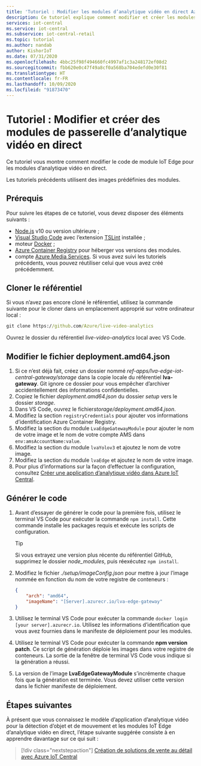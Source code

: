 ```yaml
---
title: 'Tutoriel : Modifier les modules d’analytique vidéo en direct Azure IoT Edge'
description: Ce tutoriel explique comment modifier et créer les modules de passerelle d’analytique vidéo en direct qu’utilise le modèle d’application d’analytique vidéo pour la détection d’objet et de mouvement.
services: iot-central
ms.service: iot-central
ms.subservice: iot-central-retail
ms.topic: tutorial
ms.author: nandab
author: KishorIoT
ms.date: 07/31/2020
ms.openlocfilehash: 4bbc25f98f494660fc4997af1c3a248172ef08d2
ms.sourcegitcommit: fbb620e0c47f49a8cf0a568ba704edefd0e30f81
ms.translationtype: HT
ms.contentlocale: fr-FR
ms.lasthandoff: 10/09/2020
ms.locfileid: "91873470"
---
```

# <a name="tutorial-modify-and-build-the-live-video-analytics-gateway-modules"></a>Tutoriel : Modifier et créer des modules de passerelle d’analytique vidéo en direct

Ce tutoriel vous montre comment modifier le code de module IoT Edge pour les modules d’analytique vidéo en direct.

Les tutoriels précédents utilisent des images prédéfinies des modules.

## <a name="prerequisites"></a>Prérequis

Pour suivre les étapes de ce tutoriel, vous devez disposer des éléments suivants :

* [Node.js](https://nodejs.org/en/download/) v10 ou version ultérieure ;
* [Visual Studio Code](https://code.visualstudio.com/Download) avec l’extension [TSLint](https://marketplace.visualstudio.com/items?itemName=ms-vscode.vscode-typescript-tslint-plugin) installée ;
* moteur [Docker](https://www.docker.com/products/docker-desktop) ;
* [Azure Container Registry](https://docs.microsoft.com/azure/container-registry/) pour héberger vos versions des modules.
* compte [Azure Media Services](https://docs.microsoft.com/azure/media-services/). Si vous avez suivi les tutoriels précédents, vous pouvez réutiliser celui que vous avez créé précédemment.

## <a name="clone-the-repository"></a>Cloner le référentiel

Si vous n’avez pas encore cloné le référentiel, utilisez la commande suivante pour le cloner dans un emplacement approprié sur votre ordinateur local :

```cmd
git clone https://github.com/Azure/live-video-analytics
```

Ouvrez le dossier du référentiel *live-video-analytics* local avec VS Code.

## <a name="edit-the-deploymentamd64json-file"></a>Modifier le fichier deployment.amd64.json

1. Si ce n’est déjà fait, créez un dossier nommé *ref-apps/lva-edge-iot-central-gateway/storage* dans la copie locale du référentiel **lva-gateway**. Git ignore ce dossier pour vous empêcher d’archiver accidentellement des informations confidentielles.
1. Copiez le fichier *deployment.amd64.json* du dossier *setup* vers le dossier *storage*.
1. Dans VS Code, ouvrez le fichier*storage/deployment.amd64.json*.
1. Modifiez la section `registryCredentials` pour ajouter vos informations d’identification Azure Container Registry.
1. Modifiez la section du module `LvaEdgeGatewayModule` pour ajouter le nom de votre image et le nom de votre compte AMS dans `env:amsAccountName:value`.
1. Modifiez la section du module `lvaYolov3` et ajoutez le nom de votre image.
1. Modifiez la section du module `lvaEdge` et ajoutez le nom de votre image.
1. Pour plus d’informations sur la façon d’effectuer la configuration, consultez [Créer une application d’analytique vidéo dans Azure IoT Central](tutorial-video-analytics-create-app-yolo-v3.md).

## <a name="build-the-code"></a>Générer le code

1. Avant d’essayer de générer le code pour la première fois, utilisez le terminal VS Code pour exécuter la commande `npm install`. Cette commande installe les packages requis et exécute les scripts de configuration.

    > [!TIP]
    > Si vous extrayez une version plus récente du référentiel GitHub, supprimez le dossier *node_modules*, puis réexécutez `npm install`.

1. Modifiez le fichier *./setup/imageConfig.json* pour mettre à jour l’image nommée en fonction du nom de votre registre de conteneurs :

    ```json
    {
        "arch": "amd64",
        "imageName": "[Server].azurecr.io/lva-edge-gateway"
    }
    ```

1. Utilisez le terminal VS Code pour exécuter la commande `docker login [your server].azurecr.io`. Utilisez les informations d’identification que vous avez fournies dans le manifeste de déploiement pour les modules.

1. Utilisez le terminal VS Code pour exécuter la commande **npm version patch**. Ce script de génération déploie les images dans votre registre de conteneurs. La sortie de la fenêtre de terminal VS Code vous indique si la génération a réussi.

1. La version de l’image **LvaEdgeGatewayModule** s’incrémente chaque fois que la génération est terminée. Vous devez utiliser cette version dans le fichier manifeste de déploiement.

## <a name="next-steps"></a>Étapes suivantes

À présent que vous connaissez le modèle d’application d’analytique vidéo pour la détection d’objet et de mouvement et les modules IoT Edge d’analytique vidéo en direct, l’étape suivante suggérée consiste à en apprendre davantage sur ce qui suit :

> [!div class="nextstepaction"]
> [Création de solutions de vente au détail avec Azure IoT Central](overview-iot-central-retail.md)
